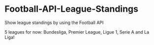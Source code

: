 # Football-API-League-Standings

Show league standings by using the Football API

5 leagues for now: Bundesliga, Premier League, Ligue 1, Serie A and La Liga!
